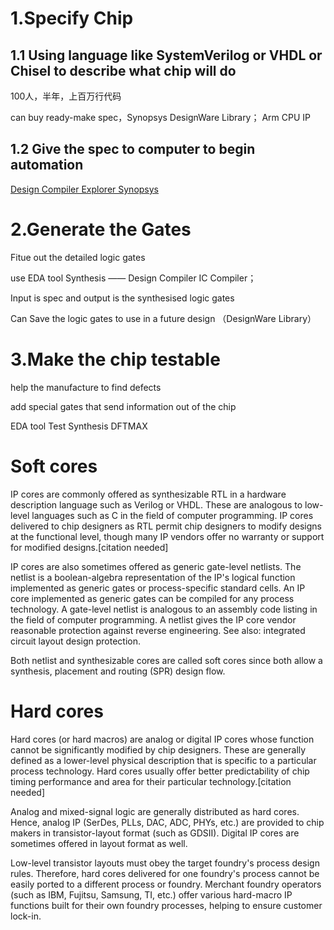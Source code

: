 # 1.Specify Chip
## 1.1 Using language like SystemVerilog or VHDL or Chisel to describe what chip will do

100人，半年，上百万行代码

can buy ready-make spec，Synopsys DesignWare Library； Arm CPU IP
## 1.2 Give the spec to computer to begin automation
[Design Compiler Explorer Synopsys](https://www.synopsys.com/implementation-and-signoff/rtl-synthesis-test/dc-explorer.html)

# 2.Generate the Gates
Fitue out the detailed logic gates

use EDA tool Synthesis —— Design Compiler IC Compiler；

Input is spec and output is the synthesised logic gates

Can Save the logic gates to use in a future design （DesignWare Library）

# 3.Make the chip testable
help the manufacture to find defects

add special gates that send information out of the chip

EDA tool Test Synthesis DFTMAX


# Soft cores
IP cores are commonly offered as synthesizable RTL in a hardware description language such as Verilog or VHDL. These are analogous to low-level languages such as C in the field of computer programming. IP cores delivered to chip designers as RTL permit chip designers to modify designs at the functional level, though many IP vendors offer no warranty or support for modified designs.[citation needed]

IP cores are also sometimes offered as generic gate-level netlists. The netlist is a boolean-algebra representation of the IP's logical function implemented as generic gates or process-specific standard cells. An IP core implemented as generic gates can be compiled for any process technology. A gate-level netlist is analogous to an assembly code listing in the field of computer programming. A netlist gives the IP core vendor reasonable protection against reverse engineering. See also: integrated circuit layout design protection.

Both netlist and synthesizable cores are called soft cores since both allow a synthesis, placement and routing (SPR) design flow.

# Hard cores
Hard cores (or hard macros) are analog or digital IP cores whose function cannot be significantly modified by chip designers. These are generally defined as a lower-level physical description that is specific to a particular process technology. Hard cores usually offer better predictability of chip timing performance and area for their particular technology.[citation needed]

Analog and mixed-signal logic are generally distributed as hard cores. Hence, analog IP (SerDes, PLLs, DAC, ADC, PHYs, etc.) are provided to chip makers in transistor-layout format (such as GDSII). Digital IP cores are sometimes offered in layout format as well.

Low-level transistor layouts must obey the target foundry's process design rules. Therefore, hard cores delivered for one foundry's process cannot be easily ported to a different process or foundry. Merchant foundry operators (such as IBM, Fujitsu, Samsung, TI, etc.) offer various hard-macro IP functions built for their own foundry processes, helping to ensure customer lock-in.
